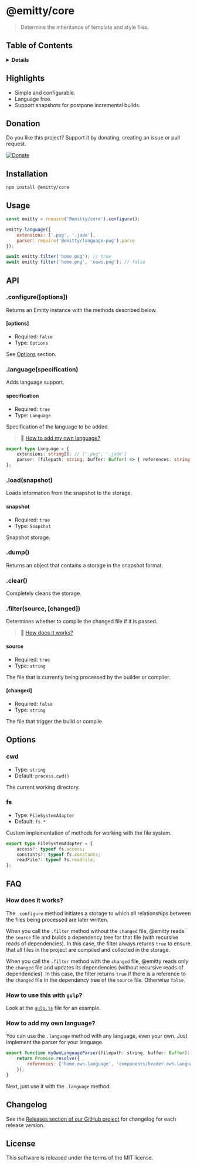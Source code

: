 # @emitty/core

> Determine the inheritance of template and style files.

## Table of Contents

<details>
<summary><strong>Details</strong></summary>

* [Highlights](#highlights)
* [Donation](#donation)
* [Installation](#installation)
* [API](#api)
  * [`.configure`](#configureoptions)
  * [`.language`](#languagespecification)
  * [`.load`](#loadsnapshot)
  * [`.dump`](#dump)
  * [`.clear`](#clear)
  * [`.filter`](#filtersource-changed)
* [Options](#options-1)
  * [cwd](#cwd)
  * [fs](#fs)
* [FAQ](#faq)
  * [How does it works?](#how-does-it-works)
  * [How to use this with `gulp`?](#how-to-use-this-with-gulp)
  * [How to add my own language?](#how-to-add-my-own-language)
* [Changelog](#changelog)
* [License](#license)

</details>

## Highlights

* Simple and configurable.
* Language free.
* Support snapshots for postpone incremental builds.

## Donation

Do you like this project? Support it by donating, creating an issue or pull request.

[![Donate](https://img.shields.io/badge/Donate-PayPal-green.svg)](https://paypal.me/mrmlnc)

## Installation

```console
npm install @emitty/core
```

## Usage

```js
const emitty = require('@emitty/core').configure();

emitty.language({
    extensions: ['.pug', '.jade'],
    parser: require('@emitty/language-pug').parse
});

await emitty.filter('home.png'); // true
await emitty.filter('home.png', 'news.png'); // false
```

## API

### .configure([options])

Returns an Emitty instance with the methods described below.

#### [options]

* Required: `false`
* Type: `Options`

See [Options](#options-1) section.

### .language(specification)

Adds language support.

#### specification

* Required: `true`
* Type: `Language`

Specification of the language to be added.

> :1234: [How to add my own language?](#how-to-add-my-own-language)

```ts
export type Language = {
    extensions: string[]; // ['.pug', '.jade']
    parser: (filepath: string, buffer: Buffer) => { references: string[] };
};
```

### .load(snapshot)

Loads information from the snapshot to the storage.

#### snapshot

* Required: `true`
* Type: `Snapshot`

Snapshot storage.

### .dump()

Returns an object that contains a storage in the snapshot format.

### .clear()

Completely cleans the storage.

### .filter(source, [changed])

Determines whether to compile the changed file if it is passed.

> :1234: [How does it works?](#how-does-it-works)

#### source

* Required: `true`
* Type: `string`

The file that is currently being processed by the builder or compiler.

#### [changed]

* Required: `false`
* Type: `string`

The file that trigger the build or compile.

## Options

### cwd

* Type: `string`
* Default: `process.cwd()`

The current working directory.

### fs

* Type: `FileSystemAdapter`
* Default: `fs.*`

Custom implementation of methods for working with the file system.

```ts
export type FileSystemAdapter = {
    access?: typeof fs.access;
    constants?: typeof fs.constants;
    readFile?: typeof fs.readFile;
};
```

## FAQ

### How does it works?

The `.configure` method initiates a storage to which all relationships between the files being processed are later written.

When you call the `.filter` method without the `changed` file, @emitty reads the `source` file and builds a dependency tree for that file (with recursive reads of dependencies). In this case, the filter always returns `true` to ensure that all files in the project are compiled and collected in the storage.

When you call the `.filter` method with the `changed` file, @emitty reads only the `changed` file and updates its dependencies (without recursive reads of dependencies). In this case, the filter returns `true` if there is a reference to the `changed` file in the dependency tree of the `source` file. Otherwise `false`.

### How to use this with `gulp`?

Look at the [`gulp.js`](./examples/gulp.js) file for an example.

### How to add my own language?

You can use the `.language` method with any language, even your own. Just implement the parser for your language.

```js
export function myOwnLanguageParser(filepath: string, buffer: Buffer): Promise<{ references: string[] }> {
    return Promise.resolve({
        references: ['home.own.language', 'components/header.own.language']
    });
}
```

Next, just use it with the `.language` method.

## Changelog

See the [Releases section of our GitHub project](https://github.com/mrmlnc/emitty/releases) for changelog for each release version.

## License

This software is released under the terms of the MIT license.
